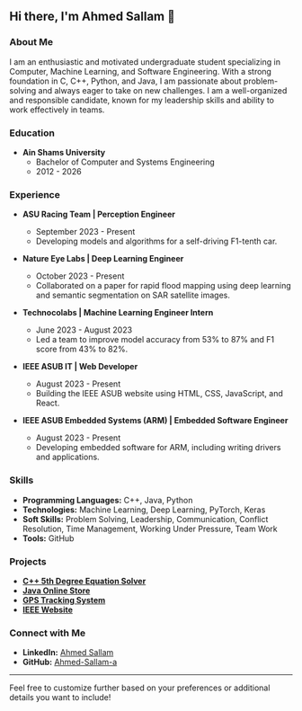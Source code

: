 
## Hi there, I'm Ahmed Sallam 👋

### About Me

I am an enthusiastic and motivated undergraduate student specializing in Computer, Machine Learning, and Software Engineering. With a strong foundation in C, C++, Python, and Java, I am passionate about problem-solving and always eager to take on new challenges. I am a well-organized and responsible candidate, known for my leadership skills and ability to work effectively in teams.

### Education

- **Ain Shams University**
  - Bachelor of Computer and Systems Engineering
  - 2012 - 2026

### Experience

- **ASU Racing Team | Perception Engineer**
  - September 2023 - Present
  - Developing models and algorithms for a self-driving F1-tenth car.

- **Nature Eye Labs | Deep Learning Engineer**
  - October 2023 - Present
  - Collaborated on a paper for rapid flood mapping using deep learning and semantic segmentation on SAR satellite images.

- **Technocolabs | Machine Learning Engineer Intern**
  - June 2023 - August 2023
  - Led a team to improve model accuracy from 53% to 87% and F1 score from 43% to 82%.

- **IEEE ASUB IT | Web Developer**
  - August 2023 - Present
  - Building the IEEE ASUB website using HTML, CSS, JavaScript, and React.

- **IEEE ASUB Embedded Systems (ARM) | Embedded Software Engineer**
  - August 2023 - Present
  - Developing embedded software for ARM, including writing drivers and applications.

### Skills

- **Programming Languages:** C++, Java, Python
- **Technologies:** Machine Learning, Deep Learning, PyTorch, Keras
- **Soft Skills:** Problem Solving, Leadership, Communication, Conflict Resolution, Time Management, Working Under Pressure, Team Work
- **Tools:** GitHub

### Projects

- **[C++ 5th Degree Equation Solver](https://github.com/Ahmed-Sallam-a/C-5th-degree-equation-solver)**
- **[Java Online Store](https://github.com/Ahmed-Sallam-a/Online-store)**
- **[GPS Tracking System](https://github.com/Omar-26/GPS_Tracking_System)**
- **[IEEE Website](https://github.com/AbdelrhmanRady/IEEE-Website)**

### Connect with Me

- **LinkedIn:** [Ahmed Sallam](https://www.linkedin.com/in/ahmed-sallam-)
- **GitHub:** [Ahmed-Sallam-a](https://github.com/Ahmed-Sallam-a)

---

Feel free to customize further based on your preferences or additional details you want to include!
<!--
**Ahmed-Sallam-a/Ahmed-Sallam-a** is a ✨ _special_ ✨ repository because its `README.md` (this file) appears on your GitHub profile.

Here are some ideas to get you started:

- 🔭 I’m currently working on ...
- 🌱 I’m currently learning ...
- 👯 I’m looking to collaborate on ...
- 🤔 I’m looking for help with ...
- 💬 Ask me about ...
- 📫 How to reach me: ...
- 😄 Pronouns: ...
- ⚡ Fun fact: ...
-->
